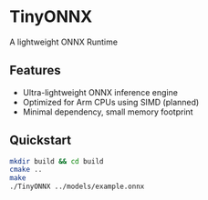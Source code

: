 # TinyONNX

A lightweight ONNX Runtime

## Features
- Ultra-lightweight ONNX inference engine
- Optimized for Arm CPUs using SIMD (planned)
- Minimal dependency, small memory footprint

## Quickstart
```bash
mkdir build && cd build
cmake ..
make
./TinyONNX ../models/example.onnx
```
